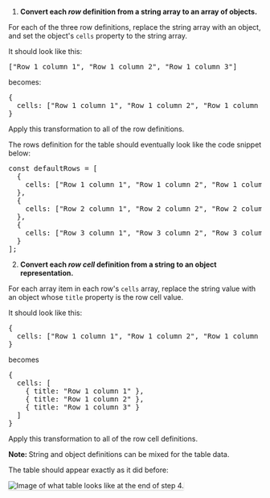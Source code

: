 
1) <strong>Convert each <em>row</em> definition from a string array to an array of objects.</strong>

For each of the three row definitions, replace the string array with an object, and set the object's `cells` property to the string array.

It should look like this:

<pre class="file">
["Row 1 column 1", "Row 1 column 2", "Row 1 column 3"]
</pre>

becomes:

<pre class="file">
{
  cells: ["Row 1 column 1", "Row 1 column 2", "Row 1 column 3"]
}
</pre>

Apply this transformation to all of the row definitions.

The rows definition for the table should eventually look like the code snippet below:
<pre class="file">
const defaultRows = [
  {
    cells: ["Row 1 column 1", "Row 1 column 2", "Row 1 column 3"]
  },
  {
    cells: ["Row 2 column 1", "Row 2 column 2", "Row 2 column 3"]
  },
  {
    cells: ["Row 3 column 1", "Row 3 column 2", "Row 3 column 3"]
  }
];
</pre>

2) <strong>Convert each <em>row cell</em> definition from a string to an object representation.</strong>

For each array item in each row's `cells` array, replace the string value with an object whose `title` property is the row cell value.

It should look like this:

<pre class="file">
{
  cells: ["Row 1 column 1", "Row 1 column 2", "Row 1 column 3"]
}
</pre>

becomes

<pre class="file">
{
  cells: [
    { title: "Row 1 column 1" },
    { title: "Row 1 column 2" },
    { title: "Row 1 column 3" }
  ]
}
</pre>

Apply this transformation to all of the row cell definitions.

<strong>Note: </strong> String and object definitions can be mixed for the table data.

The table should appear exactly as it did before:

<img src="table-intro/assets/step-4-complete.png" alt="Image of what table looks like at the end of step 4." style="box-shadow: rgba(3, 3, 3, 0.2) 0px 1.25px 2.5px 0px;" />
